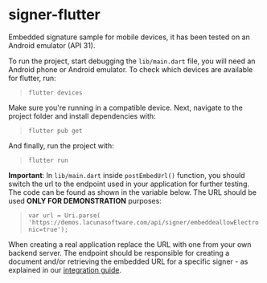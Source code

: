 # signer-flutter

Embedded signature sample for mobile devices, it has been tested on an Android emulator (API 31).

To run the project, start debugging the `lib/main.dart` file, you will need an Android phone or Android emulator. To check which devices are available for flutter, run:

> `flutter devices`

Make sure you're running in a compatible device. Next, navigate to the project folder and install dependencies with:

> `flutter pub get`

And finally, run the project with:

> `flutter run`

**Important**: In `lib/main.dart` inside `postEmbedUrl()` function, you should switch the url to the endpoint used in your application for further testing. The code can be found as shown in the variable below. The URL should be used **ONLY FOR DEMONSTRATION** purposes:

> `var url = Uri.parse(
      'https://demos.lacunasoftware.com/api/signer/embeddeallowElectronic=true');`

When creating a real application replace the URL with one from your own backend server. The endpoint should be responsible for creating a document and/or retrieving the embedded URL for a specific signer - as explained in our [integration guide](https://docs.lacunasoftware.com/en-us/articles/signer/integration-guide.html).